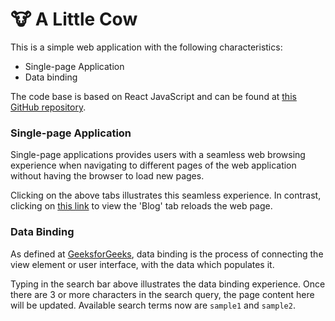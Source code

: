# 🐮 A Little Cow 
This is a simple web application with the following characteristics:
- Single-page Application
- Data binding 

The code base is based on React JavaScript and can be found at [this GitHub repository](https://github.com/alittlecowai/alittlecow.github.io).

### Single-page Application
Single-page applications provides users with a seamless web browsing experience when navigating to different pages of the web application without having the browser to load new pages.

Clicking on the above tabs illustrates this seamless experience. In contrast, clicking on [this link](/blog) to view the 'Blog' tab reloads the web page.

### Data Binding
As defined at [GeeksforGeeks](https://www.geeksforgeeks.org/reactjs-data-binding/), data binding is the process of connecting the view element or user interface, with the data which populates it.

Typing in the search bar above illustrates the data binding experience. Once there are 3 or more characters in the search query, the page content here will be updated. Available search terms now are `sample1` and `sample2`.